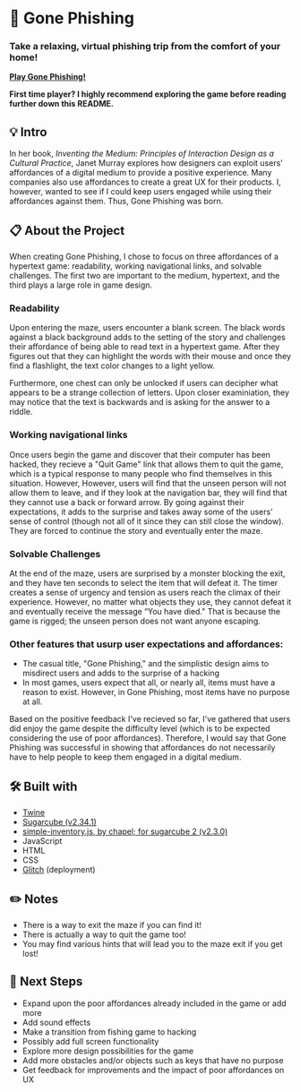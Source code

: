 # 🎣 Gone Phishing 
### Take a relaxing, virtual phishing trip from the comfort of your home!  
  
**<a href="https://gone-phishing.glitch.me/">Play Gone Phishing!</a>**

**First time player? I highly recommend exploring the game before reading further down this README.**  

## 💡 Intro
  
In her book, *Inventing the Medium: Principles of Interaction Design as a Cultural Practice*, Janet Murray explores how designers can exploit users’ affordances of a digital medium to provide a positive experience. Many companies also use affordances to create a great UX for their products. I, however, wanted to see if I could keep users engaged while using their affordances against them. Thus, Gone Phishing was born.
  
## 📋 About the Project

When creating Gone Phishing, I chose to focus on three affordances of a hypertext game: readability, working navigational links, and solvable challenges. The first two are important to the medium, hypertext, and the third plays a large role in game design. 

### Readability
Upon entering the maze, users encounter a blank screen. The black words against a black background adds to the setting of the story and challenges their affordance of being able to read text in a hypertext game. After they figures out that they can highlight the words with their mouse and once they find a flashlight, the text color changes to a light yellow. 

Furthermore, one chest can only be unlocked if users can decipher what appears to be a strange collection of letters. Upon closer examiniation, they may notice that the text is backwards and is asking for the answer to a riddle.

### Working navigational links
Once users begin the game and discover that their computer has been hacked, they recieve a "Quit Game" link that allows them to quit the game, which is a typical response to many people who find themselves in this situation. However, However, users will find that the unseen person will not allow them to leave, and if they look at the navigation bar, they will find that they cannot use a back or forward arrow. By going against their expectations, it adds to the surprise and takes away some of the users’ sense of control (though not all of it since they can still close the window). They are forced to continue the story and eventually enter the maze.

### Solvable Challenges
At the end of the maze, users are surprised by a monster blocking the exit, and they have ten seconds to select the item that will defeat it. The timer creates a sense of urgency and tension as users reach the climax of their experience.  However, no matter what objects they use, they cannot defeat it and eventually receive the message “You have died." That is because the game is rigged; the unseen person does not want anyone escaping.

### Other features that usurp user expectations and affordances:
* The casual title, "Gone Phishing," and the simplistic design aims to misdirect users and adds to the surprise of a hacking
* In most games, users expect that all, or nearly all, items must have a reason to exist. However, in Gone Phishing, most items have no purpose at all.

Based on the positive feedback I've recieved so far, I've gathered that users did enjoy the game despite the difficulty level (which is to be expected considering the use of poor affordances). Therefore, I would say that Gone Phishing was successful in showing that affordances do not necessarily have to help people to keep them engaged in a digital medium.

## 🛠️ Built with 
* <a href="https://twinery.org/">Twine</a>
* <a href="https://www.motoslave.net/sugarcube/2/docs/">Sugarcube (v2.34.1)</a>
* <a href="https://github.com/ChapelR/simple-inventory">simple-inventory.js, by chapel; for sugarcube 2 (v2.3.0)</a>
* JavaScript
* HTML
* CSS
* <a href="https://glitch.com/">Glitch</a> (deployment)

## ✏️ Notes 
* There is a way to exit the maze if you can find it!
* There is actually a way to quit the game too!
* You may find various hints that will lead you to the maze exit if you get lost!

## 📌 Next Steps
* Expand upon the poor affordances already included in the game or add more
* Add sound effects
* Make a transition from fishing game to hacking
* Possibly add full screen functionality
* Explore more design possibilities for the game
* Add more obstacles and/or objects such as keys that have no purpose
* Get feedback for improvements and the impact of poor affordances on UX
